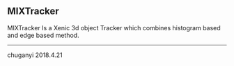 ## MIXTracker

MIXTracker Is a Xenic 3d object Tracker which combines histogram based and edge based method.

-------

chuganyi 2018.4.21

